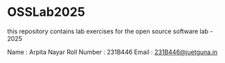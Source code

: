 # OSSLab2025
this repository contains lab exercises for the open source software lab - 2025

Name : Arpita Nayar
Roll Number : 231B446
Email : 231B446@juetguna.in
